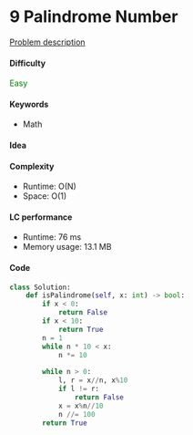 9 Palindrome Number 
=======================
[Problem description](https://leetcode.com/problems/palindrome-number/)

#### Difficulty
<span style="color:green">Easy</span>

#### Keywords
- Math

#### Idea


#### Complexity
- Runtime: O(N)
- Space: O(1)

#### LC performance
- Runtime: 76 ms
- Memory usage: 13.1 MB

#### Code
```python
class Solution:
    def isPalindrome(self, x: int) -> bool:
        if x < 0:
            return False
        if x < 10:
            return True
        n = 1
        while n * 10 < x:
            n *= 10
        
        while n > 0:
            l, r = x//n, x%10
            if l != r:
                return False
            x = x%n//10
            n //= 100
        return True 
```